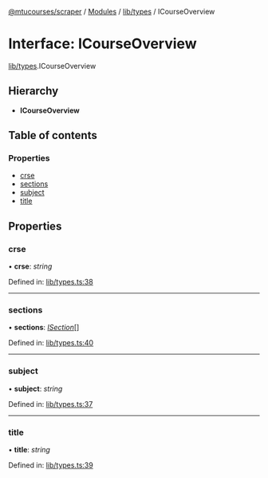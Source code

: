 [@mtucourses/scraper](../../README.md) / [Modules](../../modules.md) / [lib/types](../../modules/lib_types.md) / ICourseOverview

# Interface: ICourseOverview

[lib/types](../../modules/lib_types.md).ICourseOverview

## Hierarchy

* **ICourseOverview**

## Table of contents

### Properties

- [crse](types.icourseoverview.md#crse)
- [sections](types.icourseoverview.md#sections)
- [subject](types.icourseoverview.md#subject)
- [title](types.icourseoverview.md#title)

## Properties

### crse

• **crse**: *string*

Defined in: [lib/types.ts:38](https://github.com/Michigan-Tech-Courses/scrapper/blob/bd747d5/src/lib/types.ts#L38)

___

### sections

• **sections**: [*ISection*](types.isection.md)[]

Defined in: [lib/types.ts:40](https://github.com/Michigan-Tech-Courses/scrapper/blob/bd747d5/src/lib/types.ts#L40)

___

### subject

• **subject**: *string*

Defined in: [lib/types.ts:37](https://github.com/Michigan-Tech-Courses/scrapper/blob/bd747d5/src/lib/types.ts#L37)

___

### title

• **title**: *string*

Defined in: [lib/types.ts:39](https://github.com/Michigan-Tech-Courses/scrapper/blob/bd747d5/src/lib/types.ts#L39)
